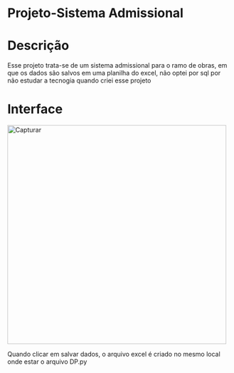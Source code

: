 # Projeto-Sistema Admissional
# Descrição
Esse projeto trata-se de um sistema admissional para o ramo de obras, em que os dados são salvos em uma planilha do excel, não optei por sql por não estudar a tecnogia quando criei esse projeto
# Interface
<img width="492" alt="Capturar" src="https://github.com/apenasmj/DP-admissao/assets/143845044/622ec3a1-8f0f-49d6-b91e-bcee8b40c8cd">

Quando clicar em salvar dados, o arquivo excel é criado no mesmo local onde estar o arquivo DP.py
